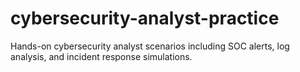 # cybersecurity-analyst-practice
Hands-on cybersecurity analyst scenarios including SOC alerts, log analysis, and incident response simulations.
